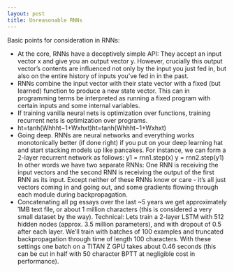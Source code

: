 ```yaml
---
layout: post
title: Unreasonable RNNs
---
```


Basic points for consideration in RNNs:

- At the core, RNNs have a deceptively simple API: They accept an input vector x and give you an output vector y. However, crucially this output vector’s contents are influenced not only by the input you just fed in, but also on the entire history of inputs you’ve fed in in the past.
- RNNs combine the input vector with their state vector with a fixed (but learned) function to produce a new state vector. This can in programming terms be interpreted as running a fixed program with certain inputs and some internal variables. 
- If training vanilla neural nets is optimization over functions, training recurrent nets is optimization over programs.
- ht=tanh(Whhht−1+Wxhxt)ht=tanh⁡(Whhht−1+Wxhxt) 
- Going deep. RNNs are neural networks and everything works monotonically better (if done right) if you put on your deep learning hat and start stacking models up like pancakes. For instance, we can form a 2-layer recurrent network as follows:
y1 = rnn1.step(x)
y = rnn2.step(y1)
In other words we have two separate RNNs: One RNN is receiving the input vectors and the second RNN is receiving the output of the first RNN as its input. Except neither of these RNNs know or care - it’s all just vectors coming in and going out, and some gradients flowing through each module during backpropagation.
- Concatenating all pg essays over the last ~5 years we get approximately 1MB text file, or about 1 million characters (this is considered a very small dataset by the way). Technical: Lets train a 2-layer LSTM with 512 hidden nodes (approx. 3.5 million parameters), and with dropout of 0.5 after each layer. We’ll train with batches of 100 examples and truncated backpropagation through time of length 100 characters. With these settings one batch on a TITAN Z GPU takes about 0.46 seconds (this can be cut in half with 50 character BPTT at negligible cost in performance). 
